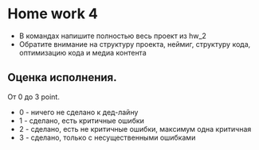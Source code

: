 <h1>Home work 4</h1>

<ul>
<li>
В командах напишите полностью весь проект из hw_2
</li>
<li>
Обратите внимание на структуру проекта, неймиг, структуру кода, оптимизацию кода и медиа контента
</li>
</ul>

<h2>
Оценка исполнения.
</h2>

<div>
От 0 до 3 point.

<ul>
<li>
0 - ничего не сделано к дед-лайну
</li>
<li>
1 - сделано, есть критичные ошибки
</li>
<li>
2 - сделано, есть не критичные ошибки, максимум одна критичная
</li>
<li>
3 - сделано, только с несущественными ошибками
</li>
</ul>
</div>